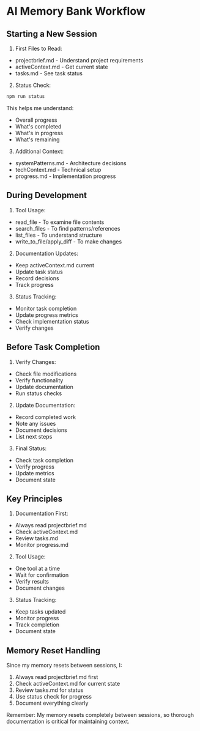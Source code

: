 # AI Memory Bank Workflow

## Starting a New Session

1. First Files to Read:
- projectbrief.md - Understand project requirements
- activeContext.md - Get current state
- tasks.md - See task status

2. Status Check:
```bash
npm run status
```
This helps me understand:
- Overall progress
- What's completed
- What's in progress
- What's remaining

3. Additional Context:
- systemPatterns.md - Architecture decisions
- techContext.md - Technical setup
- progress.md - Implementation progress

## During Development

1. Tool Usage:
- read_file - To examine file contents
- search_files - To find patterns/references
- list_files - To understand structure
- write_to_file/apply_diff - To make changes

2. Documentation Updates:
- Keep activeContext.md current
- Update task status
- Record decisions
- Track progress

3. Status Tracking:
- Monitor task completion
- Update progress metrics
- Check implementation status
- Verify changes

## Before Task Completion

1. Verify Changes:
- Check file modifications
- Verify functionality
- Update documentation
- Run status checks

2. Update Documentation:
- Record completed work
- Note any issues
- Document decisions
- List next steps

3. Final Status:
- Check task completion
- Verify progress
- Update metrics
- Document state

## Key Principles

1. Documentation First:
- Always read projectbrief.md
- Check activeContext.md
- Review tasks.md
- Monitor progress.md

2. Tool Usage:
- One tool at a time
- Wait for confirmation
- Verify results
- Document changes

3. Status Tracking:
- Keep tasks updated
- Monitor progress
- Track completion
- Document state

## Memory Reset Handling

Since my memory resets between sessions, I:
1. Always read projectbrief.md first
2. Check activeContext.md for current state
3. Review tasks.md for status
4. Use status check for progress
5. Document everything clearly

Remember: My memory resets completely between sessions, so thorough documentation is critical for maintaining context.